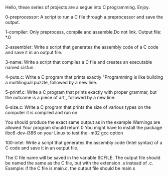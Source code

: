 Hello, these series of projects are a segue into C programming. Enjoy.

0-preprocessor: A script to run a C file through a preprocessor and save the
output.

1-compiler: Only preprocess, compile and assemble.Do not link. Output file: *.0

2-assembler: Write a script that generates the assembly code of a C code and
save it in an output file.

3-name: Write a script that compiles a C file and creates
an executable named cisfun.

4-puts.c: Write a C program that prints exactly
"Programming is like building a multilingual puzzle, followed by a new line.

5-printf.c: Write a C program that prints exactly with proper grammar, but
 the outcome is a piece of art,, followed by a new line.

6-size.c: Write a C program that prints the size of various types on the computer it is compiled and run on.

You should produce the exact same output as in the example
Warnings are allowed
Your program should return 0
You might have to install the package libc6-dev-i386 on your Linux to test the -m32 gcc option

100-intel: Write a script that generates the assembly code (Intel syntax) of a C code and save it in an output file.

The C file name will be saved in the variable $CFILE.
The output file should be named the same as the C file, but with the extension .s instead of .c.
Example: if the C file is main.c, the output file should be main.s